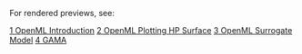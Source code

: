 For rendered previews, see:

[1 OpenML Introduction](https://htmlpreview.github.io/?https://github.com/PGijsbers/Talks/blob/master/odsc/rendered/1_OpenML_Introduction.html)
[2 OpenML Plotting HP Surface](https://htmlpreview.github.io/?https://github.com/PGijsbers/Talks/blob/master/odsc/rendered/2_OpenML_PlottingHyperparameterSurface.html)
[3 OpenML Surrogate Model](https://htmlpreview.github.io/?https://github.com/PGijsbers/Talks/blob/master/odsc/rendered/3_OpenML_SurrogateModel.html)
[4 GAMA](https://htmlpreview.github.io/?https://github.com/PGijsbers/Talks/blob/master/odsc/rendered/4_GAMA_Tutorial.html)
